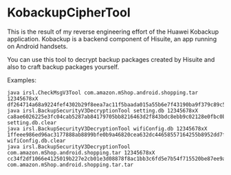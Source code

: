 # KobackupCipherTool

This is the result of my reverse engineering effort of the Huawei Kobackup application. Kobackup is a backend component of Hisuite, an app running on Android handsets. 

You can use this tool to decrypt backup packages created by Hisuite and also to craft backup packages yourself.

Examples:

```
java irsl.CheckMsgV3Tool com.amazon.mShop.android.shopping.tar 12345678xX df264714a68a9224fef4302b29f8eea7ac11f5baada015a55b6e7f43190ba9f379c89c57d17d4eb1df0259c24c56b045dacc39a45275ea9be3b4d465f57583b3
java irsl.BackupSecurityV3DecryptionTool setting.db 12345678xX ca8ae6026225e3fc04cab5287ab84179705bb8216463d2f843bdc8ebb9c02128e0fbc0ba76d282b3df46db45c9cdfcc6 setting.db.clear
java irsl.BackupSecurityV3DecryptionTool wifiConfig.db 12345678xX 1ffeee986ed96ac3177888ab8899bfe0b9a46820cea632dc44658557164255b8952dd7ff156bb8fa26ca1a03279350f4 wifiConfig.db.clear
java irsl.BackupSecurityV3DecryptionTool com.amazon.mShop.android.shopping.tar 12345678xX cc34f2df1066e4125019b227e2cb01e3d08878f8ac1bb3c6fd5e7b54f715520be87ee9ada5945646260619fee3051911 com.amazon.mShop.android.shopping.tar.tar
```
